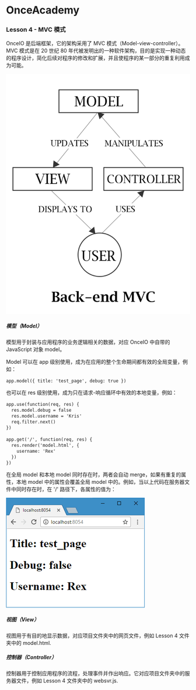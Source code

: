 # OnceAcademy
### Lesson 4 - MVC 模式      

OnceIO 是后端框架，它的架构采用了 MVC 模式（Model-view-controller）。MVC 模式是在 20 世纪 80 年代被发明出的一种软件架构，目的是实现一种动态的程序设计，简化后续对程序的修改和扩展，并且使程序的某一部分的重复利用成为可能。  
  
![后端 MVC 示意图][1]

##### 模型（Model）  

模型用于封装与应用程序的业务逻辑相关的数据，对应 OnceIO 中自带的 JavaScript 对象 model。  
  
Model 可以在 app 级别使用，成为在应用的整个生命期间都有效的全局变量，例如：   

    app.model({ title: 'test_page', debug: true }) 

也可以在 res 级别使用，成为只在请求-响应循环中有效的本地变量，例如：  

    app.use(function(req, res) {
      res.model.debug = false
      res.model.username = 'Kris'
      req.filter.next()
    })

    app.get('/', function(req, res) {
      res.render('model.html', { 
        username: 'Rex' 
      })
    })

在全局 model 和本地 model 同时存在时，两者会自动 merge，如果有重复的属性，本地 model 中的属性会覆盖全局 model 中的。例如，当以上代码在服务器文件中同时存在时，在 '/' 路径下，各属性的值为：  
  
![浏览器显示效果][2]

##### 视图（View）  

视图用于有目的地显示数据，对应项目文件夹中的网页文件，例如 Lesson 4 文件夹中的 model.html.
  
##### 控制器（Controller）

控制器用于控制应用程序的流程，处理事件并作出响应。它对应项目文件夹中的服务器文件，例如 Lesson 4 文件夹中的 websvr.js.






  [1]: https://raw.githubusercontent.com/OnceDoc/images/gh-pages/OnceAcademy/Lesson4/MVC_process.png
  [2]: https://raw.githubusercontent.com/OnceDoc/images/gh-pages/OnceAcademy/Lesson4/model_overwritten.png
  
